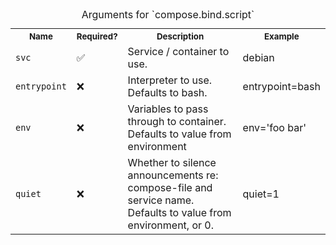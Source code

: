 <table class=docutils-wrap align=center width=95%>
   <caption>Arguments for `compose.bind.script`</caption>
    <tr>
    <th><small>Name</small></th>
      <th><small>Required?</small></th>
      <th><small>Description</small></th>
      <th><small>Example</small></th>
    </tr>
    <tr>
        <td><code>svc</code></td>
        <td>✅</td>
        <td class=wrap>
            Service / container to use.
        </td>
        <td>debian</td>
    </tr>
    <tr>
        <td><code>entrypoint</code></td>
        <td>❌</td>
        <td class=wrap>
            Interpreter to use.
            <br/>Defaults to bash.
        </td>
        <td>entrypoint=bash</td>
    </tr>
    <tr>
        <td><code>env</code></td>
        <td>❌</td>
        <td class=wrap>
            Variables to pass through to container.
            <br/>Defaults to value from environment
        </td>
        <td>env='foo bar'</td>
    </tr>
    <tr>
        <td><code>quiet</code></td>
        <td>❌</td>
        <td class=wrap>
            Whether to silence announcements re: compose-file and service name.
            <br/>Defaults to value from environment, or 0.
        </td>
        <td>quiet=1</td>
    </tr>
</table>